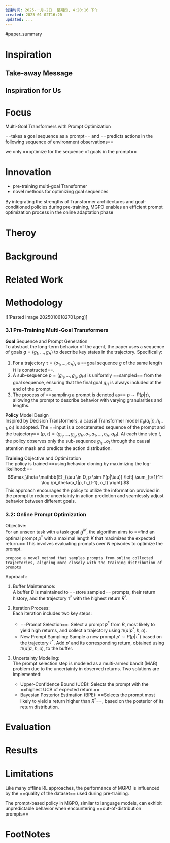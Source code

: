 ```yaml
---
创建时间: 2025-一月-2日  星期四, 4:20:16 下午
created: 2025-01-02T16:20
updated: ...
---
```

#paper_summary 

# Inspiration


## Take-away Message




## Inspiration for Us





# Focus
Multi-Goal Transformers with Prompt Optimization

==takes a goal sequence as a prompt== and ==predicts actions in the following sequence of environment observations==

we only ==optimize for the sequence of goals in the prompt==

# Innovation
- pre-training multi-goal Transformer
- novel methods for optimizing goal sequences

By integrating the strengths of Transformer architectures and goal-conditioned policies during pre-training, MGPO enables an efficient prompt optimization process in the online adaptation phase

# Theroy



# Background



# Related Work




# Methodology
![[Pasted image 20250106182701.png]]


### 3.1 Pre-Training Multi-Goal Transformers

**Goal** Sequence and Prompt Generation  
To abstract the long-term behavior of the agent, the paper uses a sequence of goals $g = (g_1, \dots, g_H)$ to describe key states in the trajectory. Specifically:
1. For a trajectory $\tau = (o_1, \dots, o_H)$, a ==goal sequence $g$ of the same length $H$ is constructed==.
2. A sub-sequence $p = (g_{i_1}, \dots, g_{i_k}, g_H)$ is uniformly ==sampled== from the goal sequence, ensuring that the final goal $g_H$ is always included at the end of the prompt.
3. The process of ==sampling a prompt is denoted as== $p \sim P(p|\tau)$, allowing the prompt to describe behavior with varying granularities and lengths.

**Policy** Model Design  
Inspired by Decision Transformers, a causal Transformer model $\pi_\theta(a_t|p, h_{t-1}, o_t)$ is adopted. The ==input is a concatenated sequence of the prompt and the trajectory== $(p, \tau) = (g_{i_1}, \dots, g_{i_k}, g_H, o_1, a_1, \dots, o_H, a_H)$. At each time step $t$, the policy observes only the sub-sequence $g_{i_1} \dots o_t$ through the causal attention mask and predicts the action distribution.

**Training** Objective and Optimization  
The policy is trained ==using behavior cloning by maximizing the log-likelihood:==
$$\max_\theta \mathbb{E}_{\tau \in D, p \sim P(p|\tau)} \left[ \sum_{t=1}^H \log \pi_\theta(a_t|p, h_{t-1}, o_t) \right].$$
This approach encourages the policy to utilize the information provided in the prompt to reduce uncertainty in action prediction and seamlessly adjust behavior between different goals.


### 3.2: Online Prompt Optimization

Objective:  
For an unseen task with a task goal $g^M$, the algorithm aims to ==find an optimal prompt $p^*$ with a maximal length $K$ that maximizes the expected return.== This involves evaluating prompts over $N$ episodes to optimize the prompt.
```ad-note
propose a novel method that samples prompts from online collected trajectories, aligning more closely with the training distribution of prompts
```
Approach:  
1. Buffer Maintenance:  
   A buffer $B$ is maintained to ==store sampled== prompts, their return history, and the trajectory $\tau^*$ with the highest return $R^*$.

2. Iteration Process:  
   Each iteration includes two key steps:
   - ==Prompt Selection==: Select a prompt $p^*$ from $B$, most likely to yield high returns, and collect a trajectory using $\pi(a|p^*, h, o)$.
   - New Prompt Sampling: Sample a new prompt $p' \sim P(p|\tau^*)$ based on the trajectory $\tau^*$. Add $p'$ and its corresponding return, obtained using $\pi(a|p', h, o)$, to the buffer.

3. Uncertainty Modeling:  
   The prompt selection step is modeled as a multi-armed bandit (MAB) problem due to the uncertainty in observed returns. Two solutions are implemented:
   - Upper-Confidence Bound (UCB): Selects the prompt with the ==highest UCB of expected return.==
   - Bayesian Posterior Estimation (BPE): ==Selects the prompt most likely to yield a return higher than $R^*$==, based on the posterior of its return distribution.


# Evaluation



# Results



# Limitations
Like many offline RL approaches, the performance of MGPO is influenced by the ==quality of the dataset== used during pre-training.

The prompt-based policy in MGPO, similar to language models, can exhibit unpredictable behavior when encountering ==out-of-distribution prompts==

# FootNotes
